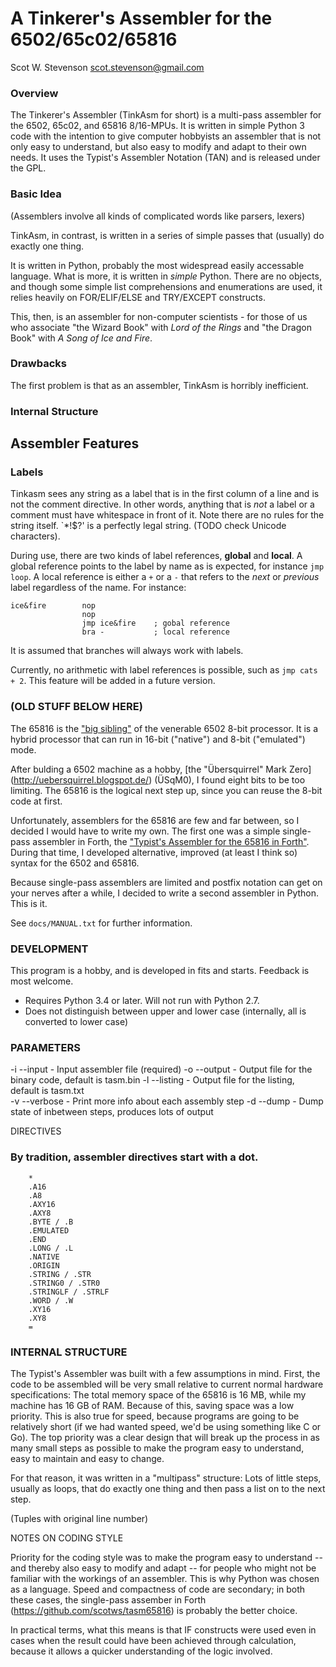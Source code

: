 # A Tinkerer's Assembler for the 6502/65c02/65816

Scot W. Stevenson <scot.stevenson@gmail.com>


### Overview

The Tinkerer's Assembler (TinkAsm for short) is a multi-pass assembler for the
6502, 65c02, and 65816 8/16-MPUs. It is written in simple Python 3 code with the
intention to give computer hobbyists an assembler that is not only easy to
understand, but also easy to modify and adapt to their own needs. It uses the
Typist's Assembler Notation (TAN) and is released under the GPL. 


### Basic Idea


(Assemblers involve all kinds of complicated words like parsers, lexers)

TinkAsm, in contrast, is written in a series of simple passes that (usually) do
exactly one thing. 

It is written in Python, probably the most widespread easily accessable
language. What is more, it is written in *simple* Python. There are no objects,
and though some simple list comprehensions and enumerations are used, it relies
heavily on FOR/ELIF/ELSE and TRY/EXCEPT constructs. 


This, then, is an assembler for non-computer scientists - for those of us who
associate "the Wizard Book" with *Lord of the Rings* and "the Dragon Book" with *A Song
of Ice and Fire*. 


### Drawbacks

The first problem is that as an assembler, TinkAsm is horribly
inefficient. 


### Internal Structure 


## Assembler Features

### Labels

Tinkasm sees any string as a label that is in the first column of a line and is
not the comment directive. In other words, anything that is *not* a label or a
comment must have whitespace in front of it. Note there are no rules for the
string itself. `*!$?' is a perfectly legal string. (TODO check Unicode
characters). 

During use, there are two kinds of label references, **global** and **local**. A
global reference points to the label by name as is expected, for instance `jmp
loop`. A local reference is either a `+` or a `-` that refers to the *next* or
*previous* label regardless of the name. For instance:

```
ice&fire        nop
                nop
                jmp ice&fire    ; gobal reference
                bra -           ; local reference
```

It is assumed that branches will always work with labels. 

Currently, no arithmetic with label references is possible, such as `jmp cats +
2`. This feature will be
added in a future version.



### (OLD STUFF BELOW HERE) 


The 65816 is the ["big sibling"](http://en.wikipedia.org/wiki/WDC_65816/65802)
of the venerable 6502 8-bit processor. It is a hybrid processor that can run in
16-bit ("native") and 8-bit ("emulated") mode.

After bulding a 6502 machine as a hobby, [the "Übersquirrel" Mark Zero]
(http://uebersquirrel.blogspot.de/) (ÜSqM0), I found eight bits to be too
limiting. The 65816 is the logical next step up, since you can reuse the 8-bit
code at first. 

Unfortunately, assemblers for the 65816 are few and far between, so I decided I
would have to write my own. The first one was a simple single-pass assembler in
Forth, the ["Typist's Assembler for the 65816 in
Forth"](https://github.com/scotws/tasm65816). During that time, I developed
alternative, improved (at least I think so) syntax for the 6502 and 65816.

Because single-pass assemblers are limited and postfix notation can get on your
nerves after a while, I decided to write a second assembler in Python. This is
it.

See `docs/MANUAL.txt` for further information.

### DEVELOPMENT

This program is a hobby, and is developed in fits and starts. Feedback is most
welcome. 



- Requires Python 3.4 or later. Will not run with Python 2.7. 
- Does not distinguish between upper and lower case (internally, all is converted to lower case)



### PARAMETERS

-i --input      - Input assembler file (required) 
-o --output     - Output file for the binary code, default is tasm.bin 
-l --listing    - Output file for the listing, default is tasm.txt  
-v --verbose    - Print more info about each assembly step
-d --dump       - Dump state of inbetween steps, produces lots of output


DIRECTIVES

### By tradition, assembler directives start with a dot.


        *
        .A16
        .A8
        .AXY16
        .AXY8
        .BYTE / .B
        .EMULATED
        .END 
        .LONG / .L
        .NATIVE
        .ORIGIN
        .STRING / .STR
        .STRING0 / .STR0
        .STRINGLF / .STRLF
        .WORD / .W
        .XY16
        .XY8
        = 

### INTERNAL STRUCTURE

The Typist's Assembler was built with a few assumptions in mind. First, the code to be assembled will be very small relative to current normal hardware specifications: The total memory space of the 65816 is 16 MB, while my machine 
has 16 GB of RAM. Because of this, saving space was a low priority. This is also true for speed, because programs are going to be relatively short (if we had wanted speed, we'd be using something like C or Go). The top priority was a clear design that will break up the process in as many small steps as possible to make the program easy to understand, easy to maintain and easy to change. 

For that reason, it was written in a "multipass" structure: Lots of little steps, usually as loops, that do exactly one thing and then pass a list on to the next step. 


(Tuples with original line number)




NOTES ON CODING STYLE 

Priority for the coding style was to make the program easy to understand -- and thereby also easy to modify and adapt -- for people who might not be familiar with the workings of an assembler. This is why Python was chosen as a language. Speed and compactness of code are secondary; in both these cases, the single-pass assember in Forth (https://github.com/scotws/tasm65816) is probably the better choice. 

In practical terms, what this means is that IF constructs were used even in cases when the result could have been achieved through calculation, because it allows a quicker understanding of the logic involved. 




